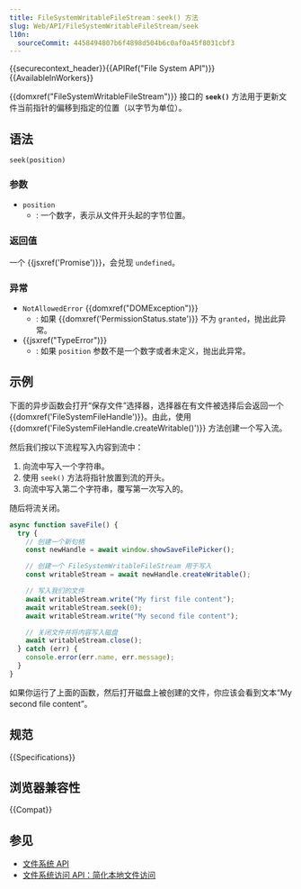 ```yaml
---
title: FileSystemWritableFileStream：seek() 方法
slug: Web/API/FileSystemWritableFileStream/seek
l10n:
  sourceCommit: 4458494807b6f4898d504b6c0af0a45f8031cbf3
---
```


{{securecontext_header}}{{APIRef("File System API")}}{{AvailableInWorkers}}

{{domxref("FileSystemWritableFileStream")}} 接口的 **`seek()`** 方法用于更新文件当前指针的偏移到指定的位置（以字节为单位）。

## 语法

```js-nolint
seek(position)
```

### 参数

- `position`
  - : 一个数字，表示从文件开头起的字节位置。

### 返回值

一个 {{jsxref('Promise')}}，会兑现 `undefined`。

### 异常

- `NotAllowedError` {{domxref("DOMException")}}
  - : 如果 {{domxref('PermissionStatus.state')}} 不为 `granted`，抛出此异常。
- {{jsxref("TypeError")}}
  - : 如果 `position` 参数不是一个数字或者未定义，抛出此异常。

## 示例

下面的异步函数会打开“保存文件”选择器，选择器在有文件被选择后会返回一个 {{domxref('FileSystemFileHandle')}}。由此，使用 {{domxref('FileSystemFileHandle.createWritable()')}} 方法创建一个写入流。

然后我们按以下流程写入内容到流中：

1. 向流中写入一个字符串。
2. 使用 `seek()` 方法将指针放置到流的开头。
3. 向流中写入第二个字符串，覆写第一次写入的。

随后将流关闭。

```js
async function saveFile() {
  try {
    // 创建一个新句柄
    const newHandle = await window.showSaveFilePicker();

    // 创建一个 FileSystemWritableFileStream 用于写入
    const writableStream = await newHandle.createWritable();

    // 写入我们的文件
    await writableStream.write("My first file content");
    await writableStream.seek(0);
    await writableStream.write("My second file content");

    // 关闭文件并将内容写入磁盘
    await writableStream.close();
  } catch (err) {
    console.error(err.name, err.message);
  }
}
```

如果你运行了上面的函数，然后打开磁盘上被创建的文件，你应该会看到文本“My second file content”。

## 规范

{{Specifications}}

## 浏览器兼容性

{{Compat}}

## 参见

- [文件系统 API](/zh-CN/docs/Web/API/File_System_API)
- [文件系统访问 API：简化本地文件访问](https://developer.chrome.com/docs/capabilities/web-apis/file-system-access)
